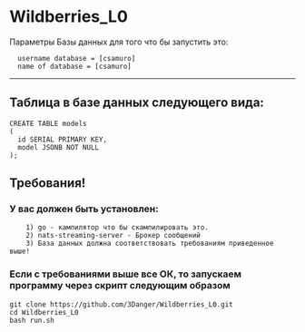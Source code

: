 # Wildberries_L0

Параметры Базы данных для того что бы запустить это:
```
  username database = [csamuro]
  name of database = [csamuro]
```
___  

## Таблица в базе данных следующего вида:
```
CREATE TABLE models
(
  id SERIAL PRIMARY KEY,
  model JSONB NOT NULL
);
```

## Требования!

### У вас должен быть установлен:
```
    1) go - кампилятор что бы скампилировать это.
    2) nats-streaming-server - Брокер сообщений
    3) База данных должна соответствовать требованиям приведенное выше!
```
    

### Если с требованиями выше все ОК, то запускаем программу через скрипт следующим образом
```
git clone https://github.com/3Danger/Wildberries_L0.git
cd Wildberries_L0
bash run.sh
```
